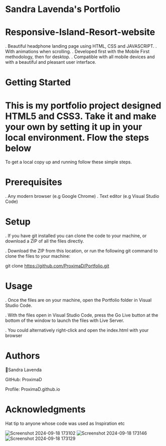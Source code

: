 
# Sandra Lavenda's Portfolio

# Responsive-Island-Resort-website

. Beautiful headphone landing page using HTML, CSS and JAVASCRIPT.
. With animations when scrolling.
. Developed first with the Mobile First methodology, then for desktop.
. Compatible with all mobile devices and with a beautiful and pleasant user interface.

# Getting Started 

# This is my portfolio project designed HTML5 and CSS3. Take it and make your own by setting it up in your local environment. Flow the steps below

To get a local copy up and running follow these simple steps.

# Prerequisites

. Any modern browser (e.g Google Chrome)
. Text editor (e.g Visual Studio Code)

# Setup

. If you have git installed you can clone the code to your machine, or download a ZIP of all the files directly.

. Download the ZIP from this location, or run the following git command to clone the files to your machine:

git clone https://github.com/ProximaD/Portfolio.git

# Usage

. Once the files are on your machine, open the Portfolio folder in Visual Studio Code.

. With the files open in Visual Studio Code, press the Go Live button at the bottom of the window to launch the files with Live Server.

. You could alternatively right-click and open the index.html with your browser

# Authors

👤Sandra Lavenda

GitHub: ProximaD

Profile: ProximaD.github.io

# Acknowledgments

Hat tip to anyone whose code was used as Inspiration etc



![Screenshot 2024-09-18 173102](https://github.com/user-attachments/assets/7e4c53dc-bf9f-4cb2-99c6-2ef0cb52a490)
![Screenshot 2024-09-18 173146](https://github.com/user-attachments/assets/3321e276-c5c8-4fa9-9d6b-30bbed09c680)
![Screenshot 2024-09-18 173129](https://github.com/user-attachments/assets/b380174f-9b37-4278-b979-2618e654b530)

